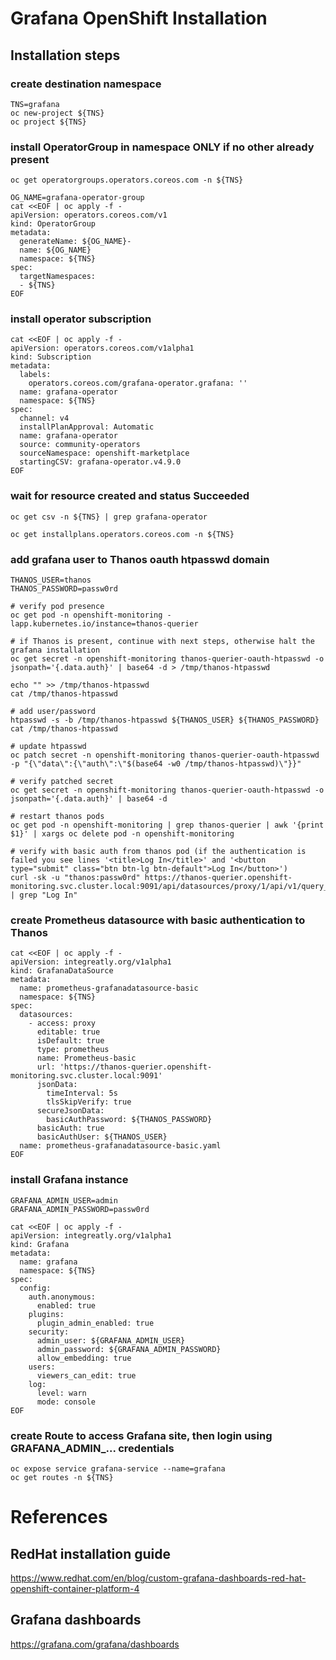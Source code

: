 # Grafana OpenShift Installation

## Installation steps

### create destination namespace
```
TNS=grafana
oc new-project ${TNS}
oc project ${TNS}
```

### install OperatorGroup in namespace ONLY if no other already present
```
oc get operatorgroups.operators.coreos.com -n ${TNS}

OG_NAME=grafana-operator-group
cat <<EOF | oc apply -f -
apiVersion: operators.coreos.com/v1
kind: OperatorGroup
metadata:
  generateName: ${OG_NAME}-
  name: ${OG_NAME}
  namespace: ${TNS}
spec:
  targetNamespaces:
  - ${TNS}
EOF
```

### install operator subscription
```
cat <<EOF | oc apply -f -
apiVersion: operators.coreos.com/v1alpha1
kind: Subscription
metadata:
  labels:
    operators.coreos.com/grafana-operator.grafana: ''
  name: grafana-operator
  namespace: ${TNS}
spec:
  channel: v4
  installPlanApproval: Automatic
  name: grafana-operator
  source: community-operators
  sourceNamespace: openshift-marketplace
  startingCSV: grafana-operator.v4.9.0
EOF
```

### wait for resource created and status Succeeded
```
oc get csv -n ${TNS} | grep grafana-operator

oc get installplans.operators.coreos.com -n ${TNS}
```

### add grafana user to Thanos oauth htpasswd domain
```
THANOS_USER=thanos
THANOS_PASSWORD=passw0rd

# verify pod presence
oc get pod -n openshift-monitoring -lapp.kubernetes.io/instance=thanos-querier

# if Thanos is present, continue with next steps, otherwise halt the grafana installation
oc get secret -n openshift-monitoring thanos-querier-oauth-htpasswd -o jsonpath='{.data.auth}' | base64 -d > /tmp/thanos-htpasswd

echo "" >> /tmp/thanos-htpasswd
cat /tmp/thanos-htpasswd

# add user/password
htpasswd -s -b /tmp/thanos-htpasswd ${THANOS_USER} ${THANOS_PASSWORD}
cat /tmp/thanos-htpasswd

# update htpasswd
oc patch secret -n openshift-monitoring thanos-querier-oauth-htpasswd -p "{\"data\":{\"auth\":\"$(base64 -w0 /tmp/thanos-htpasswd)\"}}"

# verify patched secret
oc get secret -n openshift-monitoring thanos-querier-oauth-htpasswd -o jsonpath='{.data.auth}' | base64 -d

# restart thanos pods
oc get pod -n openshift-monitoring | grep thanos-querier | awk '{print $1}' | xargs oc delete pod -n openshift-monitoring

# verify with basic auth from thanos pod (if the authentication is failed you see lines '<title>Log In</title>' and '<button type="submit" class="btn btn-lg btn-default">Log In</button>')
curl -sk -u "thanos:passw0rd" https://thanos-querier.openshift-monitoring.svc.cluster.local:9091/api/datasources/proxy/1/api/v1/query_range | grep "Log In"

```

### create Prometheus datasource with basic authentication to Thanos
```
cat <<EOF | oc apply -f -
apiVersion: integreatly.org/v1alpha1
kind: GrafanaDataSource
metadata:
  name: prometheus-grafanadatasource-basic
  namespace: ${TNS}
spec:
  datasources:
    - access: proxy      
      editable: true
      isDefault: true
      type: prometheus
      name: Prometheus-basic
      url: 'https://thanos-querier.openshift-monitoring.svc.cluster.local:9091'
      jsonData:
        timeInterval: 5s
        tlsSkipVerify: true
      secureJsonData:
        basicAuthPassword: ${THANOS_PASSWORD}
      basicAuth: true
      basicAuthUser: ${THANOS_USER}
  name: prometheus-grafanadatasource-basic.yaml
EOF
```

### install Grafana instance
```
GRAFANA_ADMIN_USER=admin
GRAFANA_ADMIN_PASSWORD=passw0rd

cat <<EOF | oc apply -f -
apiVersion: integreatly.org/v1alpha1
kind: Grafana
metadata:
  name: grafana
  namespace: ${TNS}
spec:
  config:
    auth.anonymous:
      enabled: true
    plugins:
      plugin_admin_enabled: true
    security:
      admin_user: ${GRAFANA_ADMIN_USER}
      admin_password: ${GRAFANA_ADMIN_PASSWORD}
      allow_embedding: true
    users:
      viewers_can_edit: true
    log:
      level: warn
      mode: console      
EOF
```

### create Route to access Grafana site, then login using GRAFANA_ADMIN_... credentials
```
oc expose service grafana-service --name=grafana
oc get routes -n ${TNS}
```


# References

## RedHat installation guide
https://www.redhat.com/en/blog/custom-grafana-dashboards-red-hat-openshift-container-platform-4


## Grafana dashboards
https://grafana.com/grafana/dashboards
